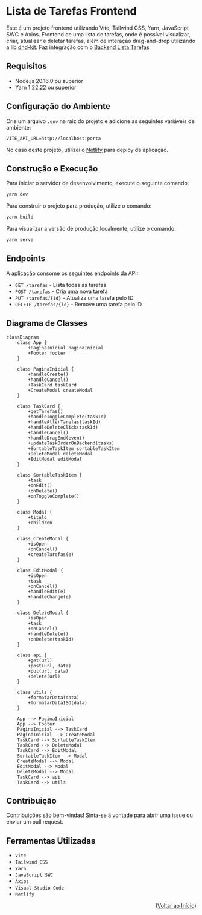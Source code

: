 # Lista de Tarefas Frontend

<a id="readme-top"></a>
Este é um projeto frontend utilizando Vite, Tailwind CSS, Yarn, JavaScript SWC e Axios.
Frontend de uma lista de tarefas, onde é possível visualizar, criar, atualizar e deletar tarefas, além de interação drag-and-drop utilizando a lib [dnd-kit](https://dndkit.com). Faz integração com o [Backend Lista Tarefas](https://github.com/Vinicius-Caua/backend-listatarefas)

## Requisitos

- Node.js 20.16.0 ou superior
- Yarn 1.22.22 ou superior

## Configuração do Ambiente

Crie um arquivo `.env` na raiz do projeto e adicione as seguintes variáveis de ambiente:

```env
VITE_API_URL=http://localhost:porta
```
No caso deste projeto, utilizei o [Netlify](https://www.netlify.com) para deploy da aplicação.
## Construção e Execução

Para iniciar o servidor de desenvolvimento, execute o seguinte comando:

```bash
yarn dev
```

Para construir o projeto para produção, utilize o comando:

```bash
yarn build
```

Para visualizar a versão de produção localmente, utilize o comando:

```bash
yarn serve
```

## Endpoints

A aplicação consome os seguintes endpoints da API:

- `GET /tarefas` - Lista todas as tarefas
- `POST /tarefas` - Cria uma nova tarefa
- `PUT /tarefas/{id}` - Atualiza uma tarefa pelo ID
- `DELETE /tarefas/{id}` - Remove uma tarefa pelo ID
## Diagrama de Classes

```mermaid
classDiagram
    class App {
        +PaginaInicial paginaInicial
        +Footer footer
    }

    class PaginaInicial {
        +handleCreate()
        +handleCancel()
        +TaskCard taskCard
        +CreateModal createModal
    }

    class TaskCard {
        +getTarefas()
        +handleToggleComplete(taskId)
        +handleAlterTarefas(taskId)
        +handleDeleteClick(taskId)
        +handleCancel()
        +handleDragEnd(event)
        +updateTaskOrderOnBackend(tasks)
        +SortableTaskItem sortableTaskItem
        +DeleteModal deleteModal
        +EditModal editModal
    }

    class SortableTaskItem {
        +task
        +onEdit()
        +onDelete()
        +onToggleComplete()
    }

    class Modal {
        +titulo
        +children
    }

    class CreateModal {
        +isOpen
        +onCancel()
        +createTarefas(e)
    }

    class EditModal {
        +isOpen
        +task
        +onCancel()
        +handleEdit(e)
        +handleChange(e)
    }

    class DeleteModal {
        +isOpen
        +task
        +onCancel()
        +handleDelete()
        +onDelete(taskId)
    }

    class api {
        +get(url)
        +post(url, data)
        +put(url, data)
        +delete(url)
    }

    class utils {
        +formatarData(data)
        +formatarDataISO(data)
    }

    App --> PaginaInicial
    App --> Footer
    PaginaInicial --> TaskCard
    PaginaInicial --> CreateModal
    TaskCard --> SortableTaskItem
    TaskCard --> DeleteModal
    TaskCard --> EditModal
    SortableTaskItem --> Modal
    CreateModal --> Modal
    EditModal --> Modal
    DeleteModal --> Modal
    TaskCard --> api
    TaskCard --> utils
```

## Contribuição

Contribuições são bem-vindas! Sinta-se à vontade para abrir uma issue ou enviar um pull request.

## Ferramentas Utilizadas

- `Vite`
- `Tailwind CSS`
- `Yarn`
- `JavaScript SWC`
- `Axios`
- `Visual Studio Code`
- `Netlify`

<p align="right">(<a href="#readme-top">Voltar ao Início</a>)</p>
